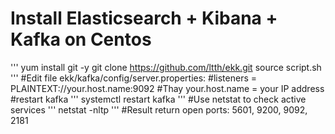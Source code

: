 # Install Elasticsearch + Kibana + Kafka on Centos 
'''
yum install git -y
git clone https://github.com/ltth/ekk.git
source script.sh
'''
#Edit file ekk/kafka/config/server.properties:
#listeners = PLAINTEXT://your.host.name:9092
#Thay your.host.name = your IP address
#restart kafka
'''
systemctl restart kafka
'''
#Use netstat to check active services 
'''
netstat -nltp
'''
#Result return open ports: 5601, 9200, 9092, 2181


